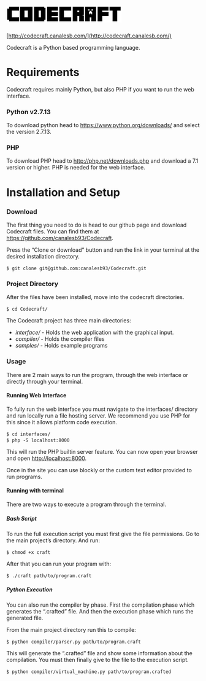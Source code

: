 # ![Codecraft](https://raw.githubusercontent.com/canalesb93/Codecraft/master/documents/codecraft.png)
[http://codecraft.canalesb.com/](http://codecraft.canalesb.com/)

Codecraft is a Python based programming language.

# Requirements

Codecraft requires mainly Python, but also PHP if you want to run the web interface.
### Python v2.7.13
To download python head to https://www.python.org/downloads/ and select the version 2.7.13.
### PHP
To download PHP head to http://php.net/downloads.php and download a 7.1 version or higher. PHP is needed for the web interface.

# Installation and Setup

### Download
The first thing you need to do is head to our github page and download Codecraft
files. You can find them at https://github.com/canalesb93/Codecraft.

Press the “Clone or download” button and run the link in your terminal at the desired installation directory.
```{r, engine='bash', install}
$ git clone git@github.com:canalesb93/Codecraft.git
```

### Project Directory
After the files have been installed, move into the codecraft directories.
```{r, engine='bash', project}
$ cd Codecraft/
```

The Codecraft project has three main directories:

* *interface/* - Holds the web application with the graphical input.
* *compiler/* - Holds the compiler files
* *samples/­* - Holds example programs

### Usage

There are 2 main ways to run the program, through the web interface or directly through your terminal.

#### Running Web Interface

To fully run the web interface you must navigate to the interfaces/ directory and run locally run a file hosting server. We recommend you use PHP for this since it allows platform code execution.
```{r, engine='bash', server}
$ cd interfaces/
$ php ‐S localhost:8000
```

This will run the PHP built­in server feature. You can now open your browser and open [http://localhost:8000](http://localhost:8000).

Once in the site you can use blockly or the custom text editor provided to run programs.

#### Running with terminal

There are two ways to execute a program through the terminal.

##### Bash Script

To run the full execution script you must first give the file permissions. Go to the main project’s directory. And run:
```{r, engine='bash', project}
$ chmod +x craft
```

After that you can run your program with:
```{r, engine='bash', project}
$ ./craft path/to/program.craft
```

##### Python Execution
You can also run the compiler by phase. First the compilation phase which generates the “.crafted” file. And then the execution phase which runs the generated file.

From the main project directory run this to compile:
```{r, engine='bash', project}
$ python compiler/parser.py path/to/program.craft
```

This will generate the “.crafted” file and show some information about the compilation. You must then finally give to the file to the execution script.
```{r, engine='bash', project}
$ python compiler/virtual_machine.py path/to/program.crafted
```

